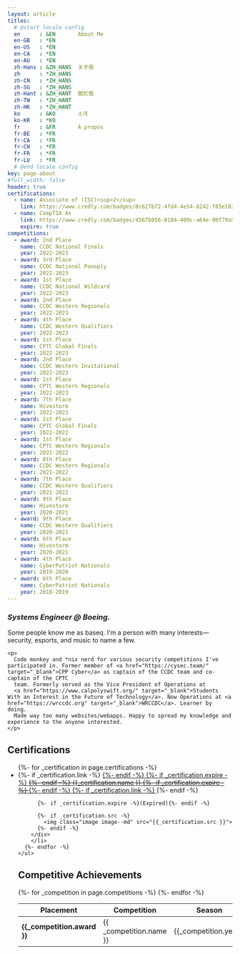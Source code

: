 ```yaml
---
layout: article
titles:
  # @start locale config
  en      : &EN       About Me
  en-GB   : *EN
  en-US   : *EN
  en-CA   : *EN
  en-AU   : *EN
  zh-Hans : &ZH_HANS  关于我
  zh      : *ZH_HANS
  zh-CN   : *ZH_HANS
  zh-SG   : *ZH_HANS
  zh-Hant : &ZH_HANT  關於我
  zh-TW   : *ZH_HANT
  zh-HK   : *ZH_HANT
  ko      : &KO       소개
  ko-KR   : *KO
  fr      : &FR       À propos
  fr-BE   : *FR
  fr-CA   : *FR
  fr-CH   : *FR
  fr-FR   : *FR
  fr-LU   : *FR
  # @end locale config
key: page-about
#full_width: false
header: true
certifications:
  - name: Associate of (ISC)<sup>2</sup>
    link: https://www.credly.com/badges/8c627b72-4fd4-4e54-8242-f85e18221b51
  - name: CompTIA A+
    link: https://www.credly.com/badges/4567b856-8184-489c-a64e-00f79a5fa502
    expire: true
competitions:
  - award: 2nd Place
    name: CCDC National Finals
    year: 2022-2023
  - award: 3rd Place
    name: CCDC National Panoply
    year: 2022-2023
  - award: 1st Place
    name: CCDC National Wildcard
    year: 2022-2023
  - award: 2nd Place
    name: CCDC Western Regionals
    year: 2022-2023
  - award: 4th Place
    name: CCDC Western Qualifiers
    year: 2022-2023
  - award: 1st Place
    name: CPTC Global Finals
    year: 2022-2023
  - award: 2nd Place
    name: CCDC Western Invitational
    year: 2022-2023
  - award: 1st Place
    name: CPTC Western Regionals
    year: 2022-2023
  - award: 7th Place 
    name: Hivestorm 
    year: 2022-2023
  - award: 1st Place
    name: CPTC Global Finals
    year: 2021-2022
  - award: 1st Place
    name: CPTC Western Regionals
    year: 2021-2022
  - award: 8th Place 
    name: CCDC Western Regionals 
    year: 2021-2022
  - award: 7th Place 
    name: CCDC Western Qualifiers 
    year: 2021-2022
  - award: 9th Place 
    name: Hivestorm 
    year: 2020-2021
  - award: 9th Place
    name: CCDC Western Qualifiers
    year: 2020-2021
  - award: 6th Place 
    name: Hivestorm 
    year: 2020-2021
  - award: 4th Place
    name: CyberPatriot Nationals 
    year: 2019-2020
  - award: 6th Place
    name: CyberPatriot Nationals 
    year: 2018-2019
---
```

<div id=about>
  <h3 ><i>Systems Engineer @ Boeing. </i></h3>
  <div>
    <p>
      Some people know me as baseq. I'm a person with many interests&#8212;security, esports, and music to name a few.
    </p>

    <p>
      Code monkey and *nix nerd for various security competitions I've participated in. Former member of <a href="https://cysec.team/" target="_blank">CPP Cyber</a> as captain of the CCDC team and co-captain of the CPTC
      team. Formerly served as the Vice President of Operations at
      <a href="https://www.calpolyswift.org/" target="_blank">Students With an Interest in the Future of Technology</a>. Now Operations at <a href="https://wrccdc.org" target="_blank">WRCCDC</a>. Learner by doing.
      Made way too many websites/webapps. Happy to spread my knowledge and experience to the anyone interested.
    </p>
  </div>

  <div>
    <div>
      <h2>Certifications</h2>
    </div>
    <div class="certifications">
    <ul>
      {%- for _certification in page.certifications -%}
        <li>
        <div class="cert">
          {%- if _certification.link -%}
            <a href="{{ _certification.link }}" target="_blank">
          {%- endif -%}
          {%- if _certification.expire -%}
          <s>
          {%- endif -%}
            {{_certification.name }}
          {%- if _certification.expire -%}
          </s>
          {%- endif -%}
          {%- if _certification.link -%}
          </a>
          {%- endif -%}

          {%- if _certification.expire -%}(Expired){%- endif -%}

          {%- if _certification.src -%}
            <img class="image image--md" src="{{_certification.src }}">
          {%- endif -%}
        </div>
        </li>
      {%- endfor -%}
    </ul>
  </div>
  
  <div>
    <div>
      <h2>Competitive Achievements</h2>
    </div>
    <table class="competitions">
      <thead>
          <tr>
              <th>Placement</th>
              <th>Competition</th>
              <th>Season</th>
          </tr>
      </thead>
      <tbody>
        {%- for _competition in page.competitions -%}
          <tr>
            <td><b>{{_competition.award }}</b></td>
            <td>{{ _competition.name }}</td>
            <td>{{_competition.year}}</td>
          </tr>
        {%- endfor -%}
      </tbody>
    </table>
  </div>
</div>
